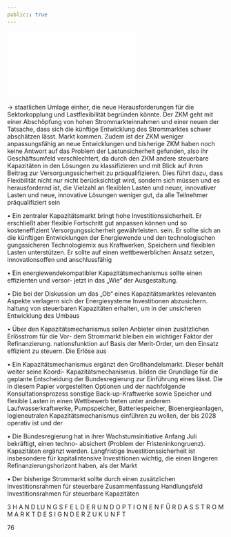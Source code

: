 ```yaml
---
public:: true
---
```

![./pages/page78.pdf](../assets/./pages/page78.pdf)




→
staatlichen Umlage einher, die neue Herausforderungen für die Sektorkopplung und Lastflexibilität begründen könnte.
Der ZKM geht mit einer Abschöpfung von hohen Strommarkteinnahmen und einer neuen
der Tatsache, dass sich die künftige Entwicklung des Strommarktes schwer abschätzen lässt.
Markt kommen. Zudem ist der ZKM weniger anpassungsfähig an neue Entwicklungen und bisherige ZKM haben noch keine Antwort auf das Problem der Lastunsicherheit gefunden, also
ihr Geschäftsumfeld verschlechtert, da durch den ZKM andere steuerbare Kapazitäten in den
Lösungen zu klassifizieren und mit Blick auf ihren Beitrag zur Versorgungssicherheit zu präqualifizieren. Dies führt dazu, dass Flexibilität nicht nur nicht berücksichtigt wird, sondern sich
müssen und es herausfordernd ist, die Vielzahl an flexiblen Lasten und neuer, innovativer
Lasten und neue, innovative Lösungen weniger gut, da alle Teilnehmer präqualifiziert sein

• Ein zentraler Kapazitätsmarkt bringt hohe Investitionssicherheit. Er erschließt aber flexible
Fortschritt gut anpassen können und so kosteneffizient Versorgungssicherheit gewährleisten.
sein. Er sollte sich an die künftigen Entwicklungen der Energiewende und den technologischen
gungssicheren Technologiemix aus Kraftwerken, Speichern und flexiblen Lasten unterstützen. Er sollte auf einen wettbewerblichen Ansatz setzen, innovationsoffen und anschlussfähig

• Ein energiewendekompatibler Kapazitätsmechanismus sollte einen effizienten und versor-
jetzt in das „Wie“ der Ausgestaltung.

• Die bei der Diskussion um das „Ob“ eines Kapazitätsmarktes relevanten Aspekte verlagern sich
der Energiesysteme Investitionen abzusichern.
haltung von steuerbaren Kapazitäten erhalten, um in der unsicheren Entwicklung des Umbaus

• Über den Kapazitätsmechanismus sollen Anbieter einen zusätzlichen Erlösstrom für die Vor-
dem Strommarkt bleiben ein wichtiger Faktor der Refinanzierung.
nationsfunktion auf Basis der Merit-Order, um den Einsatz effizient zu steuern. Die Erlöse aus

• Ein Kapazitätsmechanismus ergänzt den Großhandelsmarkt. Dieser behält weiter seine Koordi-
Kapazitätsmechanismus.
bilden die Grundlage für die geplante Entscheidung der Bundesregierung zur Einführung eines
lässt. Die in diesem Papier vorgestellten Optionen und der nachfolgende Konsultationsprozess
sonstige Back-up-Kraftwerke sowie Speicher und flexible Lasten in einen Wettbewerb treten
unter anderem Laufwasserkraftwerke, Pumpspeicher, Batteriespeicher, Bioenergieanlagen,
logieneutralen Kapazitätsmechanismus einführen zu wollen, der bis 2028 operativ ist und der

• Die Bundesregierung hat in ihrer Wachstumsinitiative Anfang Juli bekräftigt, einen techno-
absichert (Problem der Fristeninkongruenz).
Kapazitäten ergänzt werden. Langfristige Investitionssicherheit ist insbesondere für kapitalintensive Investitionen wichtig, die einen längeren Refinanzierungshorizont haben, als der Markt

• Der bisherige Strommarkt sollte durch einen zusätzlichen Investitionsrahmen für steuerbare
Zusammenfassung Handlungsfeld Investitionsrahmen für steuerbare Kapazitäten

3 H A N D LU N G S F E L D E R U N D O P T I O N E N F Ü R D A S S T R O M M A R K T D E S I G N D E R Z U K U N F T

76
